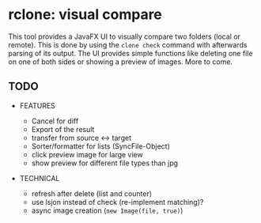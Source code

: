 # rclone: visual compare
This tool provides a JavaFX UI to visually compare two folders (local or remote).
This is done by using the `clone check` command with afterwards parsing of its output.
The UI provides simple functions like deleting one file on one of both sides or showing a preview of images.
More to come.

## TODO
- FEATURES
  - Cancel for diff
  - Export of the result
  - transfer from source <-> target
  - Sorter/formatter for lists (SyncFile-Object)
  - click preview image for large view
  - show preview for different file types than jpg

- TECHNICAL
  - refresh after delete (list and counter)
  - use lsjon instead of check (re-implement matching)?
  - async image creation (`new Image(file, true)`)